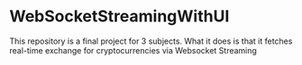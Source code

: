 # WebSocketStreamingWithUI

This repository is a final project for 3 subjects. 
What it does is that it fetches real-time exchange for cryptocurrencies via Websocket Streaming

